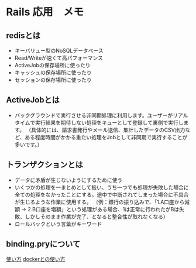 # Rails 応用　メモ

## redisとは

* キーバリュー型のNoSQLデータベース
* Read/Writeが速くて高パフォーマンス
* ActiveJobの保存場所に使ったり
* キャッシュの保存場所に使ったり
* セッションの保存場所に使ったり

## ActiveJobとは

* バックグラウンドで実行させる非同期処理に利用します。ユーザーがリアルタイムで実行結果を期待しない処理をキューとして登録して裏側で実行します。
 （具体的には、請求書発行やメール送信、集計したデータのCSV出力など、ある程度時間がかかる重たい処理をJobとして非同期で実行することが多いです。）

## トランザクションとは
* データに矛盾が生じないようにするために使う
* いくつかの処理を一まとめとして扱い、うち一つでも処理が失敗した場合に全ての処理をなかったことにする。途中で中断されてしまった場合に不具合が生じるような作業に使用する。
 （例：銀行の振り込みで、「1.A口座から減額 → 2.B口座を増額」という処理がある場合、1は正常に行われたがBは失敗、しかしそのまま作業が完了、となると整合性が取れなくなる）
* ロールバックという言葉がキーワード

## binding.pryについて
[使い方](https://ichigick.com/rails-pry-byebug/)
[dockerとの使い方](https://zenn.dev/naoki0722/articles/f84f9195348a23)

